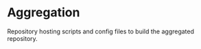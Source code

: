Aggregation
===========

Repository hosting scripts and config files to build the aggregated repository.

